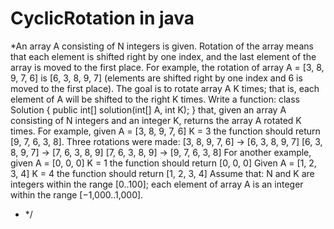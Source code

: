 # CyclicRotation in java
*An array A consisting of N integers is given. Rotation of the array means that each element is shifted right by one index, and the last element of the array is moved to the first place. For example, the rotation of array A = [3, 8, 9, 7, 6] is [6, 3, 8, 9, 7] (elements are shifted right by one index and 6 is moved to the first place).
The goal is to rotate array A K times; that is, each element of A will be shifted to the right K times.
Write a function:
class Solution { public int[] solution(int[] A, int K); }
that, given an array A consisting of N integers and an integer K, returns the array A rotated K times.
For example, given
    A = [3, 8, 9, 7, 6]
    K = 3
the function should return [9, 7, 6, 3, 8]. Three rotations were made:
    [3, 8, 9, 7, 6] -> [6, 3, 8, 9, 7]
    [6, 3, 8, 9, 7] -> [7, 6, 3, 8, 9]
    [7, 6, 3, 8, 9] -> [9, 7, 6, 3, 8]
For another example, given
    A = [0, 0, 0]
    K = 1
the function should return [0, 0, 0]
Given
    A = [1, 2, 3, 4]
    K = 4
the function should return [1, 2, 3, 4]
Assume that:
N and K are integers within the range [0..100];
each element of array A is an integer within the range [−1,000..1,000].
 * */
